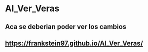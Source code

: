 ﻿# Al_Ver_Veras
## Aca se deberian poder ver los cambios
## https://frankstein97.github.io/Al_Ver_Veras/
